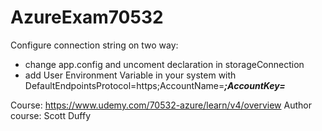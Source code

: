 # AzureExam70532

Configure connection string on two way:
- change app.config and uncoment declaration in storageConnection
- add User Environment Variable in your system with
  DefaultEndpointsProtocol=https;AccountName=___;AccountKey=___

Course: https://www.udemy.com/70532-azure/learn/v4/overview
Author course: Scott Duffy
